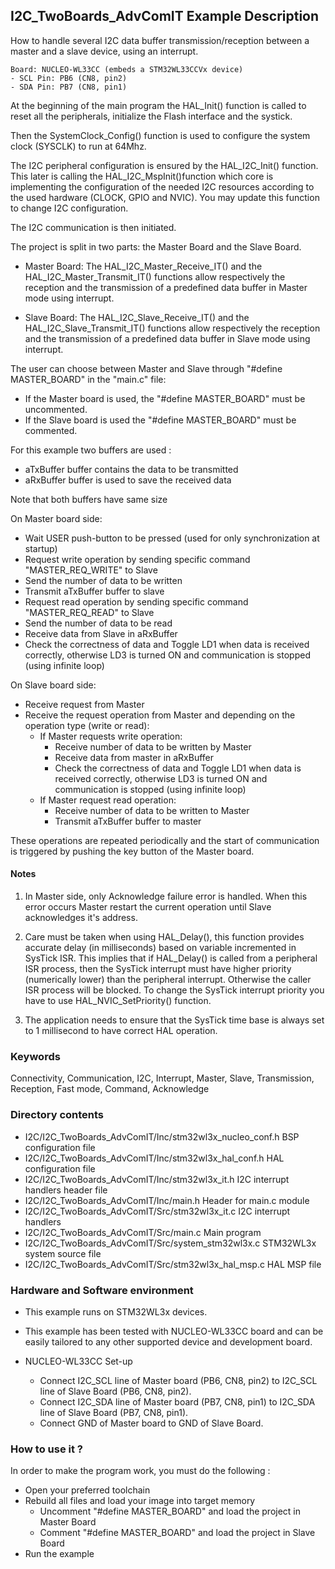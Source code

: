 ## <b>I2C_TwoBoards_AdvComIT Example Description</b>

How to handle several I2C data buffer transmission/reception between
a master and a slave device, using an interrupt.

    Board: NUCLEO-WL33CC (embeds a STM32WL33CCVx device)
    - SCL Pin: PB6 (CN8, pin2)
    - SDA Pin: PB7 (CN8, pin1)

At the beginning of the main program the HAL_Init() function is called to reset 
all the peripherals, initialize the Flash interface and the systick.

Then the SystemClock_Config() function is used to configure the system
clock (SYSCLK) to run at 64Mhz.

The I2C peripheral configuration is ensured by the HAL_I2C_Init() function.
This later is calling the HAL_I2C_MspInit()function which core is implementing
the configuration of the needed I2C resources according to the used hardware (CLOCK, 
GPIO and NVIC). You may update this function to change I2C configuration.

The I2C communication is then initiated.

The project is split in two parts: the Master Board and the Slave Board.

- Master Board:
  The HAL_I2C_Master_Receive_IT() and the HAL_I2C_Master_Transmit_IT() functions 
  allow respectively the reception and the transmission of a predefined data buffer
  in Master mode using interrupt.

- Slave Board:
  The HAL_I2C_Slave_Receive_IT() and the HAL_I2C_Slave_Transmit_IT() functions 
  allow respectively the reception and the transmission of a predefined data buffer
  in Slave mode using interrupt.

The user can choose between Master and Slave through "#define MASTER_BOARD"
in the "main.c" file:

- If the Master board is used, the "#define MASTER_BOARD" must be uncommented.
- If the Slave board is used the "#define MASTER_BOARD" must be commented.

For this example two buffers are used :

- aTxBuffer buffer contains the data to be transmitted 
- aRxBuffer buffer is used to save the received data

Note that both buffers have same size

On Master board side:

 - Wait USER push-button to be pressed (used for only synchronization at startup)
 - Request write operation by sending specific command "MASTER_REQ_WRITE" to Slave
 - Send the number of data to be written
 - Transmit aTxBuffer buffer to slave
 - Request read operation by sending specific command "MASTER_REQ_READ" to Slave
 - Send the number of data to be read
 - Receive data from Slave in aRxBuffer
 - Check the correctness of data and Toggle LD1 when data is received correctly,
   otherwise LD3 is turned ON and communication is stopped (using infinite loop)

On Slave board side:

 - Receive request from Master
 - Receive the request operation from Master and depending on the operation type (write or read):
   - If Master requests write operation:
      - Receive number of data to be written by Master
      - Receive data from master in aRxBuffer
      - Check the correctness of data and Toggle LD1 when data is received correctly,
        otherwise LD3 is turned ON and communication is stopped (using infinite loop)
   - If Master request read operation:
      - Receive number of data to be written to Master
      - Transmit aTxBuffer buffer to master
   
These operations are repeated periodically and the start of communication is triggered 
by pushing the key button of the Master board.  

#### <b>Notes</b>

 1. In Master side, only Acknowledge failure error is handled. When this error
    occurs Master restart the current operation until Slave acknowledges it's
    address.

 2. Care must be taken when using HAL_Delay(), this function provides accurate delay (in milliseconds)
    based on variable incremented in SysTick ISR. This implies that if HAL_Delay() is called from
    a peripheral ISR process, then the SysTick interrupt must have higher priority (numerically lower)
    than the peripheral interrupt. Otherwise the caller ISR process will be blocked.
    To change the SysTick interrupt priority you have to use HAL_NVIC_SetPriority() function.

 3. The application needs to ensure that the SysTick time base is always set to 1 millisecond
    to have correct HAL operation.

### <b>Keywords</b>

Connectivity, Communication, I2C, Interrupt, Master, Slave, Transmission, Reception, Fast mode,
Command, Acknowledge

### <b>Directory contents</b> 

  - I2C/I2C_TwoBoards_AdvComIT/Inc/stm32wl3x_nucleo_conf.h     BSP configuration file
  - I2C/I2C_TwoBoards_AdvComIT/Inc/stm32wl3x_hal_conf.h    HAL configuration file
  - I2C/I2C_TwoBoards_AdvComIT/Inc/stm32wl3x_it.h          I2C interrupt handlers header file
  - I2C/I2C_TwoBoards_AdvComIT/Inc/main.h                  Header for main.c module
  - I2C/I2C_TwoBoards_AdvComIT/Src/stm32wl3x_it.c          I2C interrupt handlers
  - I2C/I2C_TwoBoards_AdvComIT/Src/main.c                  Main program
  - I2C/I2C_TwoBoards_AdvComIT/Src/system_stm32wl3x.c      STM32WL3x system source file
  - I2C/I2C_TwoBoards_AdvComIT/Src/stm32wl3x_hal_msp.c     HAL MSP file

### <b>Hardware and Software environment</b>

  - This example runs on STM32WL3x devices.

  - This example has been tested with NUCLEO-WL33CC board and can be
    easily tailored to any other supported device and development board.

  - NUCLEO-WL33CC Set-up

    - Connect I2C_SCL line of Master board (PB6, CN8, pin2) to I2C_SCL line of Slave Board (PB6, CN8, pin2).
    - Connect I2C_SDA line of Master board (PB7, CN8, pin1) to I2C_SDA line of Slave Board (PB7, CN8, pin1).
    - Connect GND of Master board to GND of Slave Board.

### <b>How to use it ?</b>

In order to make the program work, you must do the following :

 - Open your preferred toolchain 
 - Rebuild all files and load your image into target memory
    - Uncomment "#define MASTER_BOARD" and load the project in Master Board
    - Comment "#define MASTER_BOARD" and load the project in Slave Board
 - Run the example

